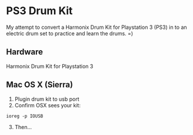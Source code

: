 # PS3 Drum Kit
My attempt to convert a Harmonix Drum Kit for Playstation 3 (PS3) in to an electric drum set to practice and learn the drums. =)

## Hardware
Harmonix Drum Kit for Playstation 3

## Mac OS X (Sierra)
1. Plugin drum kit to usb port
2. Confirm OSX sees your kit:
```
ioreg -p IOUSB
```
3. Then...

